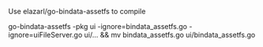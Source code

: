 Use elazarl/go-bindata-assetfs to compile

go-bindata-assetfs -pkg ui -ignore=bindata_assetfs.go -ignore=uiFileServer.go ui/... && mv bindata_assetfs.go ui/bindata_assetfs.go